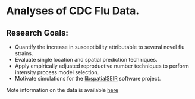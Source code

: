 Analyses of CDC Flu Data.
==========================

Research Goals: 
----------------

* Quantify the increase in susceptibility attributable to several novel flu strains.
* Evaluate single location and spatial prediction techniques.  
* Apply empirically adjusted reproductive number techniques to perform intensity process model selection. 
* Motivate simulations for the [libspatialSEIR](http://grantbrown.github.io/libSpatialSEIR) software project.

    
Mote information on the data is available [here](http://www.cdc.gov/flu/weekly/fluactivitysurv.htm)
